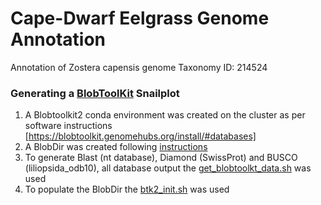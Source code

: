 # Cape-Dwarf Eelgrass Genome Annotation
Annotation of Zostera capensis genome
Taxonomy ID: 214524

### Generating a [BlobToolKit](https://blobtoolkit.genomehubs.org/) Snailplot

1. A Blobtoolkit2 conda environment was created on the cluster as per software instructions [https://blobtoolkit.genomehubs.org/install/#databases]
1. A BlobDir was created following [instructions](https://blobtoolkit.genomehubs.org/blobtools2/blobtools2-tutorials/creating-a-dataset/)
1. To generate Blast (nt database), Diamond (SwissProt) and BUSCO (liliopsida_odb10), all database output the [get_blobtoolkt_data.sh](scripts/get_blobtoolkt_data.sh) was used
3. To populate the BlobDir the [btk2_init.sh](scripts/btk2_init.sh) was used

 



